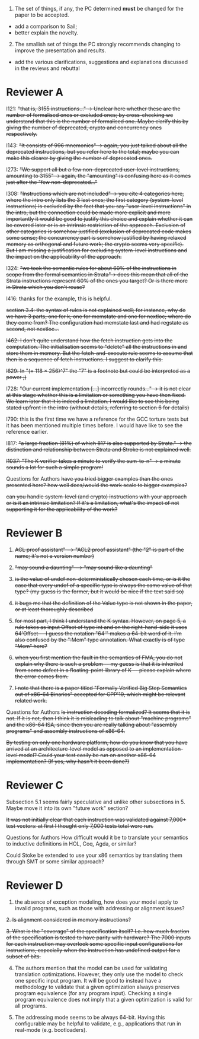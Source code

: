 1. The set of things, if any, the PC determined **must** be changed for the
paper to be accepted.

- add a comparison to Sail;
- better explain the novelty.

2. The smallish set of things the PC strongly recommends changing to
improve the presentation and results.

- add the various clarifications, suggestions and explanations
  discussed in the reviews and rebuttal

Reviewer A
==========
l121: ~~"that is, 3155 instructions..." -> Unclear here whether these are the number of formalised ones or excluded ones; by cross-checking we understand that this is the number of formalised one. Maybe clarify this by giving the number of deprecated, crypto and concurrency ones respectively.~~

l143: ~~"It consists of 996 mnemonics" -> again, you just talked about all the deprecated instructions, but you refer here to the total; maybe you can make this clearer by giving the number of deprecated ones.~~

l273: ~~"We support all but a few non-deprecated user-level instructions, amounting to 3155" -> again, the "amounting" is confusing here as it comes just after the "few non-deprecated..."~~

l308: ~~"Instructions which are not included" -> you cite 4 categories here, where the intro only lists the 3 last ones; the first category (system-level instructions) is excluded by the fact that you say "user-level instructions" in the intro, but the connection could be made more explicit and more importantly it would be good to justify this choice and explain whether it can be covered later or is an intrinsic restriction of the approach. Exclusion of other categories is somehow justified (exclusion of deprecated code makes some sense; the concurrency part is somehow justified by having relaxed memory as orthogonal and future work; the crypto seems very specific). But I am missing a justification for excluding system-level instructions and the impact on the applicability of the approach.~~

l324: ~~"we took the semantic rules for about 60% of the instructions in scope from the formal semantics in Strata"-> does this mean that all of the Strata instructions represent 60% of the ones you target? Or is there more in Strata which you don't reuse?~~

l416: thanks for the example, this is helpful.

~~section 3.4: the syntax of rules is not explained well; for instance, why do we have 3 parts, one for k, one for memstate and one for nextloc; where do they come from? The configuration had memstate last and had regstate as second, not nextloc...~~

~~l462: I don't quite understand how the fetch instruction gets into the computation. The initialisation seems to "delete" all the instructions in <k> and store them in memory. But the fetch-and-execute rule seems to assume that then <k> is a sequence of fetch instructions. I suggest to clarify this.~~

~~l629: In "(= 118 × 256)^7" the "7" is a footnote but could be interpreted as a power ;)~~

l728: ~~"Our current implementation [...] incorrectly rounds..." -> it is not clear at this stage whether this is a limitation or something you have then fixed. We learn later that it is indeed a limitation. I would like to see this being stated upfront in the intro (without details, referring to section 6 for details)~~

l790: this is the first time we have a reference for the GCC torture tests but it has been mentioned multiple times before. I would have like to see the reference earlier.

l817: ~~"a large fraction (81%) of which 817 is also supported by Strata." -> the distinction and relationship between Strata and Stroke is not explained well.~~

~~l1037: "The K verifier takes a minute to verify the sum-to-n" -> a minute sounds a lot for such a simple program!~~

Questions for Authors
~~have you tried bigger examples than the ones presented here? how well does/would the work scale to bigger examples?~~

~~can you handle system-level (and crypto) instructions with your approach or is it an intrinsic limitation? If it's a limitation, what's the impact of not supporting it for the applicability of the work?~~


Reviewer B
=========
1. ~~ACL proof assistant" --> "ACL2 proof assistant" (the "2" is part of the name; it's not a version number)~~

2. ~~"may sound a daunting" --> "may sound like a daunting"~~

3. ~~is the value of undef non-deterministically chosen each time, or is it the case that every undef of a specific type is always the same value of that type? (my guess is the former, but it would be nice if the text said so)~~

4. ~~it bugs me that the definition of the Value type is not shown in the paper, or at least thoroughly described~~

5. ~~for most part, I think I understand the K syntax. However, on page 5, a rule takes as input Offset of type int and on the right-hand-side it uses 64'Offset -- I guess the notation "64'" makes a 64-bit word of it. I'm also confused by the ":Mem" type annotation. What exactly is of type "Mem" here?~~

6. ~~when you first mention the fault in the semantics of FMA, you do not explain why there is such a problem -- my guess is that it is inherited from some defect in a floating-point library of K -- please explain where the error comes from.~~

7. ~~I note that there is a paper titled "Formally Verified Big Step Semantics out of x86-64 Binaries" accepted for CPP'19, which might be relevant related work.~~

Questions for Authors
~~Is instruction decoding formalized? It seems that it is not. If it is not, then I think it is misleading to talk about "machine programs" and the x86-64 ISA, since then you are really talking about "assembly programs" and assembly instructions of x86-64.~~

~~By testing on only one hardware platform, how do you know that you have arrived at an architecture-level model as opposed to an implementation-level model? Could your test easily be run on another x86-64 implementation? (If yes, why hasn't it been done?)~~


Reviewer C
==========
Subsection 5.1 seems fairly speculative and unlike other subsections in 5. Maybe move it into its own "future work" section?

~~It was not initially clear that each instruction was validated against 7,000+ test vectors: at first I thought only 7,000 tests total were run.~~

Questions for Authors
How difficult would it be to translate your semantics to inductive definitions in HOL, Coq, Agda, or similar?

Could Stoke be extended to use your x86 semantics by translating them through SMT or some similar approach?


Reviewer D
==========
1. the absence of exception modeling, how does your model apply to invalid programs, such as those with addressing or alignment issues?

~~2. Is alignment considered in memory instructions?~~

~~3. What is the "coverage" of the specification itself? I.e. how much fraction of the specification is tested to have parity with hardware? The 7000 inputs for each instruction may overlook some specific input configurations for instructions, especially when the instruction has undefined output for a subset of bits.~~

4. The authors mention that the model can be used for validating translation optimizations. However, they only use the model to check one specific input program. It will be good to instead have a methodology to validate that a given optimization always preserves program equivalence (for any program input). Checking a single program equivalence does not imply that a given optimization is valid for all programs.

5. The addressing mode seems to be always 64-bit. Having this configurable may be helpful to validate, e.g., applications that run in real-mode (e.g. bootloaders).
